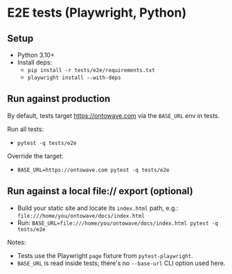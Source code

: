# E2E tests (Playwright, Python)

## Setup
- Python 3.10+
- Install deps:
	- `pip install -r tests/e2e/requirements.txt`
	- `playwright install --with-deps`

## Run against production
By default, tests target https://ontowave.com via the `BASE_URL` env in tests.

Run all tests:
- `pytest -q tests/e2e`

Override the target:
- `BASE_URL=https://ontowave.com pytest -q tests/e2e`

## Run against a local file:// export (optional)
- Build your static site and locate its `index.html` path, e.g.: `file:///home/you/ontowave/docs/index.html`
- Run: `BASE_URL=file:///home/you/ontowave/docs/index.html pytest -q tests/e2e`

Notes:
- Tests use the Playwright `page` fixture from `pytest-playwright`.
- `BASE_URL` is read inside tests; there's no `--base-url` CLI option used here.

